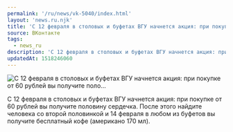 ```yaml
---
permalink: '/ru/news/vk-5040/index.html'
layout: 'news.ru.njk'
title: 'С 12 февраля в столовых и буфетах ВГУ начнется акция: при покупке от 60 рублей вы получите поло…'
source: ВКонтакте
tags:
  - news_ru
description: 'С 12 февраля в столовых и буфетах ВГУ начнется акция: при покупке от 60 рублей вы получите поло…'
updatedAt: 1518246060
---
```

![С 12 февраля в столовых и буфетах ВГУ начнется акция: при покупке от 60 рублей вы получите поло…](https://sun9-74.userapi.com/impf/c824603/v824603393/aaa22/CbdcUBA5mhU.jpg?size=1280x750&quality=96&sign=a7403af444dabc70c0235ad2a65cadbd&c_uniq_tag=dVTSaQr_z4iL4DtyMfnJ-e8ywTcKD-S3pTC2XFYEN4Y&type=album)

С 12 февраля в столовых и буфетах ВГУ начнется акция: при покупке от 60 рублей вы получите половину сердечка. После этого найдите человека со второй половинкой и 14 февраля в любом из буфетов вы получите бесплатный кофе (американо 170 мл).

